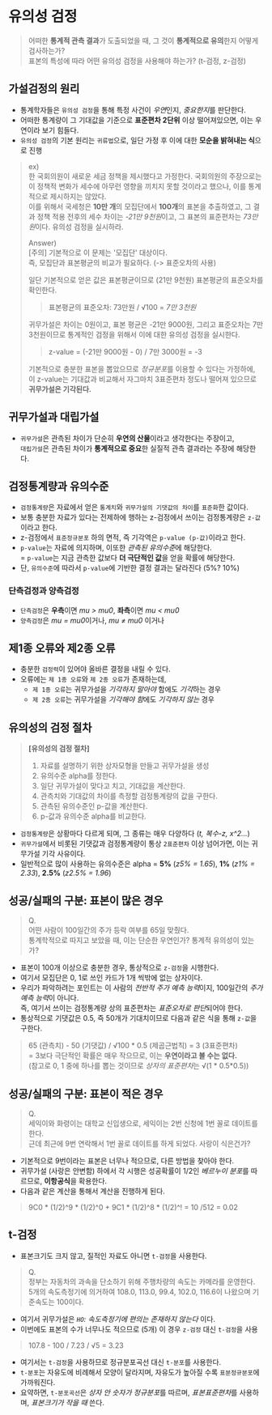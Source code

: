 # 유의성 검정

> 어떠한 **통계적 관측 결과**가 도출되었을 때, 그 것이 **통계적으로 유의**한지 어떻게 검사하는가?    
> 표본의 특성에 따라 어떤 유의성 검정을 사용해야 하는가? (t-검정, z-검정)

## 가설검정의 원리
* 통계학자들은 `유의성 검정`을 통해 특정 사건이 *우연*인지, *중요한지*를 판단한다.
* 어떠한 통계량이 그 기대값을 기준으로 **표준편차 2단위** 이상 떨어져있으면, 이는 우연이라 보기 힘들다.
* `유의성 검정`의 기본 원리는 `귀류법`으로, 일단 가정 후 이에 대한 **모순을 밝혀내는 식**으로 진행
> ex)    
> 한 국회의원이 새로운 세금 정책을 제시했다고 가정한다.
> 국회의원의 주장으로는 이 정책적 변화가 세수에 아무런 영향을 끼치지 못할 것이라고 했으나,
> 이를 통계적으로 제시하지는 않았다.    
> 이를 위해서 국세청은 **10만 개**의 모집단에서 **100개**의 표본을 추출하였고, 그 결과 정책 적용 전후의 세수
> 차이는 *-21만 9천원*이고, 그 표본의 표준편차는 *73만원*이다. 유의성 검정을 실시하라.  
> 
> Answer)    
> [주의] 기본적으로 이 문제는 '모집단' 대상이다.    
> 즉, 모집단과 표본평균의 비교가 필요하다. (-> 표준오차의 사용)
> 
> 일단 기본적으로 얻은 값은 표본평균이므로 (21만 9천원) 표본평균의 표준오차를 확인한다.    
> > 표본평균의 표준오차: 73만원 / √100 = *7만 3천원*    
> 
> 귀무가설은 차이는 0원이고, 표본 평균은 -21만 9000원, 그리고 표준오차는 7만 3천원이므로
> 통계적인 검정을 위해서 이에 대한 유의성 검정을 실시한다.
> > z-value = (-21만 9000원 - 0) / 7만 3000원 = -3    
> 
> 기본적으로 충분한 표본을 뽑았으므로 *정규분포*를 이용할 수 있다는 가정하에,     
> 이 z-value는 기대값과 비교해서 자그마치 3표준편차 정도나 떨어져 있으므로 **귀무가설은 기각된다.**

## 귀무가설과 대립가설
* `귀무가설`은 관측된 차이가 단순히 **우연의 산물**이라고 생각한다는 주장이고,    
  `대립가설`은 관측된 차이가 **통계적으로 중요**한 실질적 관측 결과라는 주장에 해당한다.

## 검정통계량과 유의수준
* `검정통계량`은 자료에서 얻은 `통계치`와 `귀무가설의 기댓값의 차이`를 `표준화`한 값이다.
* 보통 충분한 자료가 있다는 전제하에 행하는 z-검정에서 쓰이는 검정통계량은 `z-값`이라고 한다.
* z-검정에서 `표준정규분포` 하의 면적, 즉 기각역은 `p-value (p-값)`이라고 한다.
* `p-value`는 자료에 의지하며, 이또한 *관측된 유의수준*에 해당한다.    
= `p-value`는 지금 관측한 값보다 **더 극단적인 값**을 얻을 확률에 해당한다.    
* 단, `유의수준`에 따라서 `p-value`에 기반한 결정 결과는 달라진다 (5%? 10%)

### 단측검정과 양측검정
* `단측검정`은 **우측**이면 *mu > mu0*, **좌측**이면 *mu < mu0*
* `양측검정`은 *mu = mu0*이거나, *mu ≠ mu0* 이거나

## 제1종 오류와 제2종 오류
* 충분한 `검정력`이 있어야 올바른 결정을 내릴 수 있다.
* 오류에는 `제 1종 오류`와 `제 2종 오류`가 존재하는데,
    * `제 1종 오류`는 귀무가설을 *기각하지 말아야* 함에도 *기각*하는 경우
    * `제 2종 오류`는 귀무가설을 *기각해야 함*에도 *기각하지 않는* 경우

## 유의성의 검정 절차
> **[유의성의 검정 절차]**    
> 1. 자료를 설명하기 위한 상자모형을 만들고 귀무가설을 생성
> 2. 유의수준 alpha를 정한다.
> 3. 일단 귀무가설이 맞다고 치고, 기대값을 계산한다.
> 4. 관측치와 기대값의 차이를 측정할 검정통계량의 값을 구한다.
> 5. 관측된 유의수준인 p-값을 계산한다.
> 6. p-값과 유의수준 alpha를 비교한다.

* `검정통계량`은 상황마다 다르게 되며, 그 종류는 매우 다양하다 (*t, 복수-z, x^2...*)
* `귀무가설`에서 비롯된 기댓값과 검정통계량이 통상 `2표준편차` 이상 넘어가면, 이는 귀무가설 기각 사유이다.
* 일반적으로 많이 사용하는 유의수준은 alpha = **5%** (*z5% = 1.65*), **1%** (*z1% = 2.33*), **2.5%** (*z2.5% = 1.96*)

## 성공/실패의 구분: 표본이 많은 경우
> Q.    
> 어떤 사람이 100일간의 주가 등락 여부를 65일 맞췄다.    
> 통계학적으로 따지고 보았을 때, 이는 단순한 우연인가? 통계적 유의성이 있는가?
* 표본이 100개 이상으로 충분한 경우, 통상적으로 `z-검정`을 시행한다.
* 여기서 모집단은 0, 1로 쓰인 카드가 1개 씩밖에 없는 상자이다.
* 우리가 파악하려는 포인트는 이 사람의 *전반적 주가 예측 능력*이지, 100일간의 *주가 예측 능력*이 아니다.    
즉, 여기서 쓰이는 검정통계량 상의 표준편차는 *표준오차로 판단*되어야 한다.    
* 통상적으로 기댓값은 0.5, 즉 50개가 기대치이므로 다음과 같은 식을 통해 `z-값`을 구한다.
> 65 (관측치) - 50 (기댓값) / √100 * 0.5 (제곱근법칙) = 3 (3표준편차)    
= 3보다 극단적인 확률은 매우 작으므로, 이는 **우연이라고 볼 수는 없다.**    
> (참고로 0, 1 중에 하나를 뽑는 것이므로 *상자의 표준편차*는 √(1 * 0.5*0.5))

## 성공/실패의 구분: 표본이 적은 경우
> Q.    
> 세익이와 화령이는 대학교 신입생으로, 세익이는 2번 신청에 1번 꼴로 데이트를 한다.   
> 근데 최근에 9번 연락해서 1번 꼴로 데이트를 하게 되었다. 사랑이 식은건가?

* 기본적으로 9번이라는 표본은 너무나 적으므로, 다른 방법을 찾아야 한다.
* 귀무가설 (사랑은 안변함) 하에서 각 시행은 성공확률이 1/2인 *베르누이 분포*를 따르므로, **이항공식**을 확용한다.
* 다음과 같은 계산을 통해서 계산을 진행하게 된다.
> 9C0 * (1/2)^9 * (1/2)^0 + 9C1 * (1/2)^8 * (1/2)^! = 10 /512 = 0.02

## t-검정
* 표본크기도 크지 않고, 질적인 자료도 아니면 `t-검정`을 사용한다.
> Q.     
> 정부는 자동차의 과속을 단소하기 위해 주행차량의 속도는 카메라를 운영한다.     
> 5개의 속도측정기에 의거하여 108.0, 113.0, 99.4, 102.0, 116.6이 나왔으며 기준속도는 100이다.

* 여기서 귀무가설은 *`HO`: 속도측정기에 편의는 존재하지 않는다* 이다.
* 이번에도 표본의 수가 너무나도 적으므로 (5개) 이 경우 `z-검정` 대신 `t-검정`을 사용
> 107.8 - 100 / 7.23 / √5 = 3.23
* 여기서는 `t-검정`을 사용하므로 정규분포곡선 대신 `t-분포`를 사용한다.
* `t-분포`는 자유도에 비례해서 모양이 달라지며, 자유도가 높아질 수록 `표분정규분포`에 가까워진다.
* 요약하면, `t-분포곡선`은 *상자 안 숫자가 정규분포*를 따르며, *표본표준편차*를 사용하며, *표본크기가 작을 때* 쓴다.